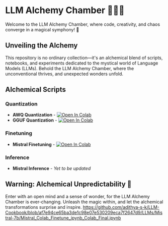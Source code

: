 # LLM Alchemy Chamber 🧙‍♂️✨

Welcome to the LLM Alchemy Chamber, where code, creativity, and chaos converge in a magical symphony! 🌟

## Unveiling the Alchemy

This repository is no ordinary collection—it's an alchemical blend of scripts, notebooks, and experiments dedicated to the mystical world of Language Models (LLMs). Behold the LLM Alchemy Chamber, where the unconventional thrives, and unexpected wonders unfold.


## Alchemical Scripts

### Quantization
- **AWQ Quantization** - [![Open In Colab](https://colab.research.google.com/assets/colab-badge.svg)](https://colab.research.google.com/github/adithya-s-k/LLM-Alchemy-Chamber/blob/main/Quantization/AWQ_Quantization.ipynb)
- **GGUF Quantization** - [![Open In Colab](https://colab.research.google.com/assets/colab-badge.svg)](https://colab.research.google.com/github/adithya-s-k/LLM-Alchemy-Chamber/blob/main/Quantization/GGUF_Quantization.ipynb)

### Finetuning
- **Mistral Finetuning** - [![Open In Colab](https://colab.research.google.com/assets/colab-badge.svg)](https://colab.research.google.com/github/adithya-s-k/LLM-Alchemy-Chamber/blob/main/LLMs/Mistral-7b/Mistral_Colab_Finetune_ipynb_Colab_Final.ipynb)

### Inference
- **Mistral Inference** - *Yet to be updated*

## Warning: Alchemical Unpredictability 🚧

Enter with an open mind and a sense of wonder, for the LLM Alchemy Chamber is ever-changing. Unleash the magic within, and let the alchemical transformations surprise and inspire.
https://github.com/adithya-s-k/LLM-Cookbook/blob/af7e94ce65ba3de1c98e07e530209eca7f2647d9/LLMs/Mistral-7b/Mistral_Colab_Finetune_ipynb_Colab_Final.ipynb